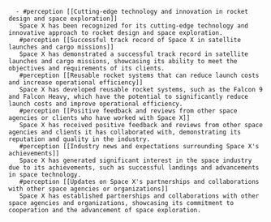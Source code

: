       - #perception [[Cutting-edge technology and innovation in rocket design and space exploration]]
       Space X has been recognized for its cutting-edge technology and innovative approach to rocket design and space exploration.
       #perception [[Successful track record of Space X in satellite launches and cargo missions]]
       Space X has demonstrated a successful track record in satellite launches and cargo missions, showcasing its ability to meet the objectives and requirements of its clients.
       #perception [[Reusable rocket systems that can reduce launch costs and increase operational efficiency]]
       Space X has developed reusable rocket systems, such as the Falcon 9 and Falcon Heavy, which have the potential to significantly reduce launch costs and improve operational efficiency.
       #perception [[Positive feedback and reviews from other space agencies or clients who have worked with Space X]]
       Space X has received positive feedback and reviews from other space agencies and clients it has collaborated with, demonstrating its reputation and quality in the industry.
       #perception [[Industry news and expectations surrounding Space X's achievements]]
       Space X has generated significant interest in the space industry due to its achievements, such as successful landings and advancements in space technology.
       #perception [[Updates on Space X's partnerships and collaborations with other space agencies or organizations]]
       Space X has established partnerships and collaborations with other space agencies and organizations, showcasing its commitment to cooperation and the advancement of space exploration.


